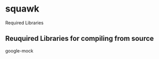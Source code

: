 squawk
======


Required Libraries




Reuquired Libraries for compiling from source
--------------------------------------------------------------------------
google-mock